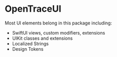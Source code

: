 # OpenTraceUI

Most UI elements belong in this package including:

* SwiftUI views, custom modifiers, extensions
* UIKit classes and extensions
* Localized Strings
* Design Tokens
